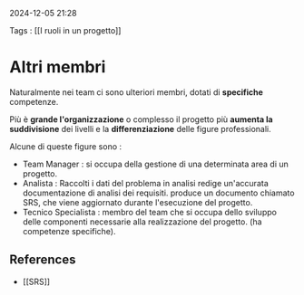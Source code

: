 2024-12-05 21:28

Tags : [[I ruoli in un progetto]]

# Altri membri

Naturalmente nei team ci sono ulteriori membri, dotati di **specifiche** competenze.

Più è **grande l'organizzazione** o complesso il progetto più **aumenta la suddivisione** dei livelli e la **differenziazione** delle figure professionali.

Alcune di queste figure sono : 

- Team Manager : si occupa della gestione di una determinata area di un progetto.
- Analista : Raccolti i dati del problema in analisi redige un'accurata documentazione di analisi dei requisiti. produce un documento chiamato SRS, che viene aggiornato durante l'esecuzione del progetto.
- Tecnico Specialista : membro del team che si occupa dello sviluppo delle componenti necessarie alla realizzazione del progetto. (ha competenze specifiche).
## References

- [[SRS]]